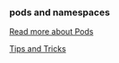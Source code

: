 ### pods and namespaces

[Read more about Pods](https://kubernetes.io/docs/concepts/workloads/pods/)

[Tips and Tricks](https://github.com/amitk030/CKAD-exercises-and-solutions/blob/master/tips_and_tricks.md)
